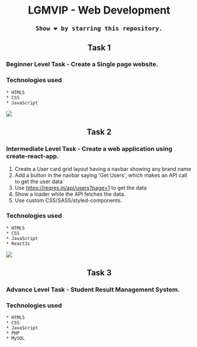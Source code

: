 <h1 align="center">LGMVIP - Web Development</h1>

### <div align="center"><samp>Show ❤️ by starring this repository.</samp></div>

<h2 align="center">Task 1</h2>

### Beginner Level Task - Create a Single page website.

### Technologies used

    * HTML5
    * CSS
    * JavaScript

<img src="https://user-images.githubusercontent.com/73097560/115834477-dbab4500-a447-11eb-908a-139a6edaec5c.gif">

<h2 align="center">Task 2</h2>

### Intermediate Level Task - Create a web application using create-react-app.

1. Create a User card grid layout having a navbar showing any brand name
2. Add a button in the navbar saying 'Get Users', which makes an API call to get the user data
3. Use https://reqres.in/api/users?page=1 to get the data
4. Show a loader while the API fetches the data.
5. Use custom CSS/SASS/styled-components.

### Technologies used

    * HTML5
    * CSS
    * JavaScript
    * ReactJs

<img src="https://user-images.githubusercontent.com/73097560/115834477-dbab4500-a447-11eb-908a-139a6edaec5c.gif">

<h2 align="center">Task 3</h2>

### Advance Level Task - Student Result Management System.

### Technologies used

    * HTML5
    * CSS
    * JavaScript
    * PHP
    * MySQL
